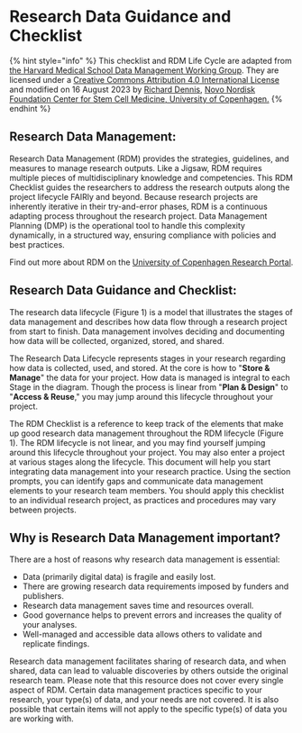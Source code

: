# Research Data Guidance and Checklist

{% hint style="info" %}
This checklist and RDM Life Cycle are adapted from [the Harvard Medical School Data Management Working Group](https://datamanagement.hms.harvard.edu/about-rdmwg). They are licensed under a [Creative Commons Attribution 4.0 International License](https://creativecommons.org/licenses/by/4.0/) and modified on 16 August 2023 by [Richard Dennis](https://www.linkedin.com/in/pacian/), [Novo Nordisk Foundation Center for Stem Cell Medicine, University of Copenhagen.](https://renew.ku.dk)
{% endhint %}

## Research Data Management:

Research Data Management (RDM) provides the strategies, guidelines, and measures to manage research outputs. Like a Jigsaw, RDM requires multiple pieces of multidisciplinary knowledge and competencies. This RDM Checklist guides the researchers to address the research outputs along the project lifecycle FAIRly and beyond. Because research projects are inherently iterative in their try-and-error phases, RDM is a continuous adapting process throughout the research project. Data Management Planning (DMP) is the operational tool to handle this complexity dynamically, in a structured way, ensuring compliance with policies and best practices. &#x20;

Find out more about RDM on the [University of Copenhagen Research Portal](https://kunet.ku.dk/work-areas/research/data/Pages/default.aspx).

## Research Data Guidance and Checklist:

The research data lifecycle (Figure 1) is a model that illustrates the stages of data management and describes how data flow through a research project from start to finish. Data management involves deciding and documenting how data will be collected, organized, stored, and shared.

The Research Data Lifecycle represents stages in your research regarding how data is collected, used, and stored. At the core is how to "**Store & Manage**" the data for your project. How data is managed is integral to each Stage in the diagram. Though the process is linear from "**Plan & Design**" to "**Access & Reuse**," you may jump around this lifecycle throughout your project.

The RDM Checklist is a reference to keep track of the elements that make up good research data management throughout the RDM lifecycle (Figure 1). The RDM lifecycle is not linear, and you may find yourself jumping around this lifecycle throughout your project. You may also enter a project at various stages along the lifecycle. This document will help you start integrating data management into your research practice. Using the section prompts, you can identify gaps and communicate data management elements to your research team members. You should apply this checklist to an individual research project, as practices and procedures may vary between projects.

## Why is Research Data Management important?

There are a host of reasons why research data management is essential:

* Data (primarily digital data) is fragile and easily lost.
* There are growing research data requirements imposed by funders and publishers.
* Research data management saves time and resources overall.
* Good governance helps to prevent errors and increases the quality of your analyses.
* Well-managed and accessible data allows others to validate and replicate findings.

Research data management facilitates sharing of research data, and when shared, data can lead to valuable discoveries by others outside the original research team. Please note that this resource does not cover every single aspect of RDM. Certain data management practices specific to your research, your type(s) of data, and your needs are not covered. It is also possible that certain items will not apply to the specific type(s) of data you are working with.
